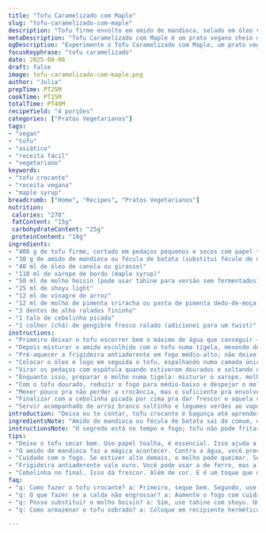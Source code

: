 ```yaml
---
title: "Tofu Caramelizado com Maple"
slug: "tofu-caramelizado-com-maple"
description: "Tofu firme envolto em amido de mandioca, selado em óleo vegetal até ficar crocante, depois banhado numa mistura agridoce com xarope de bordo, molho hoisin e um toque de pimenta. Um prato vegano sem leite, nozes ou ovos, ideal para quem busca sabor com textura crocante e um molho pegajoso que gruda e brilha no tofu."
metaDescription: "Tofu Caramelizado com Maple é um prato vegano cheio de sabor e textura crocante, envolto em um molho agridoce irresistível."
ogDescription: "Experimente o Tofu Caramelizado com Maple, um prato vegano que combina crocância e um molho doce e picante, perfeito para qualquer refeição."
focusKeyphrase: "tofu caramelizado"
date: 2025-08-08
draft: false
image: tofu-caramelizado-com-maple.png
author: "Julia"
prepTime: PT25M
cookTime: PT15M
totalTime: PT40M
recipeYield: "4 porções"
categories: ["Pratos Vegetarianos"]
tags:
- "vegan"
- "tofu"
- "asiático"
- "receita fácil"
- "vegetariano"
keywords:
- "tofu crocante"
- "receita vegana"
- "maple syrup"
breadcrumb: ["Home", "Recipes", "Pratos Vegetarianos"]
nutrition: 
 calories: "270"
 fatContent: "15g"
 carbohydrateContent: "25g"
 proteinContent: "18g"
ingredients:
- "400 g de tofu firme, cortado em pedaços pequenos e secos com papel toalha"
- "30 g de amido de mandioca ou fécula de batata (substitui fécule de milho para mais crocância)"
- "40 ml de óleo de canola ou girassol"
- "110 ml de xarope de bordo (maple syrup)"
- "50 ml de molho hoisin (pode usar tahine para versão sem fermentados)"
- "25 ml de shoyu light"
- "12 ml de vinagre de arroz"
- "12 ml de molho de pimenta sriracha ou pasta de pimenta dedo-de-moça caseira"
- "3 dentes de alho ralados fininho"
- "1 talo de cebolinha picada"
- "1 colher (chá) de gengibre fresco ralado (adicionei para um twist)"
instructions:
- "Primeiro deixar o tofu escorrer bem o máximo de água que conseguir – uso pano de prato limpo pra espremer sem desmanchar."
- "Depois misturar o amido escolhido com o tofu numa tigela, mexendo delicadamente até que cada pedaço esteja coberto; a camada de amido é o segredo pra crocância, não pule."
- "Pré-aquecer a frigideira antiaderente em fogo médio-alto; não deixe o óleo espirrar quando entrar na panela, para isso a frigideira tem que estar quente antes de colocar o óleo."
- "Colocar o óleo e logo em seguida o tofu, espalhando numa camada única para ganhar contato máximo com o fundo. Não mexa nos primeiros 5 minutos – qualquer tentativa prematura vai tirar a crocância que está formando."
- "Virar os pedaços com espátula quando estiverem dourados e soltando do fundo da panela, cerca de 10 a 12 minutos no total; o som ao virar é aquele crepitar seco e firme, sinal clássico de boa batata frita, só que aqui é tofu."
- "Enquanto isso, preparar o molho numa tigela: misturar o xarope, molho hoisin, shoyu, vinagre de arroz, pimenta, alho ralado e gengibre. Provar para ajustar se quer mais doce, azedo ou picante; eu prefiro um toque extra picante para contrastar."
- "Com o tofu dourado, reduzir o fogo para médio-baixo e despejar o molho todo sobre ele na frigideira; vai chiar e soltar aquele aroma doce e picante que enche a cozinha."
- "Mexer pouco pra não perder a crocância, mas o suficiente pra envolver cada pedaço no molho; cozinhar por mais 4 a 5 minutos até o molho engrossar e ficar com textura de calda pegajosa – sério, não tente baixar o fogo rápido demais ou vira água."
- "Finalizar com a cebolinha picada por cima pra dar frescor e aquela cor vibrante, essencial pra quebrar o visual monocromático do prato."
- "Servir acompanhado de arroz branco soltinho e legumes verdes ao vapor – couve manteiga refogada com alho funciona bem. Se quiser um boost extra, capriche numa salada de pepino com gengibre."
introduction: "Deixa eu te contar, tofu crocante é bagunça até aprender os macetes. Já queimei tofu, já cozinhei todo molhado e já pirei no molho que não carameliza. Esse método com amido de mandioca e uma calda de maple com toque asiático é tipo a versão leve da minha experiência, mas com a textura certa – crocante por fora, macio por dentro, e aquele molho que brilha e gruda, que é pra ficar com vontade de repetir. Perfeito pra quem quer um prato sem proteína animal, mas cheio de sabor e textura com personalidade. Esquece aquela passada rápida na frigideira; aqui a paciência é a alma do negócio."
ingredientsNote: "Amido de mandioca ou fécula de batata sai do comum, e dá crocância extra, diferente do amido de milho que às vezes empapa rápido. O xarope de bordo (maple) é o que traz aquela doçura fina, se não tiver, pode usar melado de cana, mas a cor e sabor mudam. Adicionei gengibre pra esquentar na medida, principalmente pro brasileiro que curte aquele fundo picantinho, mas sinta-se livre pra ajustar chilli crisp por sriracha ou outra pasta de pimenta. O óleo tem que aguentar bem o calor, por isso recomendo canola ou girassol, azeite não entra nessa. Pra molho hoisin, se não tiver, use tahine com um pouco de soja, para um resultado mais caseiro e sem fermentados. Ah, e papel toalha não é frescura, seca o tofu mesmo, ajudando muito a evitar óleo espirrando e aumentando a crocância."
instructionsNote: "O segredo está no tempo e fogo; tofu não pode fritar junto ou ele cozinha e solta água, a crocância se perde. Se preferir, use uma frigideira de ferro para melhorar o douradinho, mas antiaderente facilita aqui. Nada de mexer o tofu sem dar tempo pra selar – paciência é a chave, quando começar a soltar da frigideira, aí vira. Molho - misture tudo e prove antes, porque o doce e salgado variam muito com as marcas de hoisin e shoyu. Deve engrossar devagar, mexa só pra ajudar o casamento dos sabores com o tofu. Cebolinha é frescor, vira a última hora pra não perder a textura nem cor. Serve bem quente, já que ao esfriar a calda do molho perde a graça, vira cola grudenta demais. Tudo uma questão de prática, mas seguindo os traques, vira método garantido."
tips:
- "Deixe o tofu secar bem. Uso papel toalha, é essencial. Isso ajuda a evitar que ele cozinhe. E deixa a crocância bem viva. Outra dica, não misture muito no óleo. Toque sutil já é suficiente."
- "O amido de mandioca faz a mágica acontecer. Contra a água, você precisa desse truque. Ao usar, cubra todos os pedaços. A crocância vai ser notável. Lembre-se, cada pedaço precisa estar bem envolto. Não pule essa etapa."
- "Cuidado com o fogo. Se estiver alto demais, o molho pode queimar. Se estiver baixo, ele não engrossa. O ponto certo é crucial. Dosar também a mistura de molho é potente. Prove, ajuste, mude o sabor."
- "Frigideira antiaderente vale ouro. Você pode usar a de ferro, mas a antiaderente evita surpresas. Se grudar, a crocância some. Não tenha pressa. Esperar ajuda muito no processo. Ouvir o crepitar é fundamental."
- "Cebolinha no final. Isso dá frescor. Além de cor. E é um toque que diferencia. Nem sempre a aparência é esquecida. Mas tem que colocar por último. Assim não murcha e traz sabor. Tô falando da importância do visual."
faq:
- "q: Como fazer o tofu crocante? a: Primeiro, seque bem. Segundo, use amido. Tercero, não mexa no início. Deixe dourar sem tocar. O crepitar é seu guia."
- "q: O que fazer se a calda não engrossar? a: Aumente o fogo com cuidado. Mas não misture demais. A consistência é tudo aqui. A dica é observar o brilho."
- "q: Posso substituir o molho hoisin? a: Sim, use tahine com shoyu. Um bom substituto. O sabor muda, mas ainda é gostoso. Não tenha medo de experimentar, vai nessa."
- "q: Como armazenar o tofu sobrado? a: Coloque em recipiente hermético. Frigobar funciona. Mas não por muito tempo. O ideal é consumir em 2 dias. Assim não perde a qualidade."

---
```


